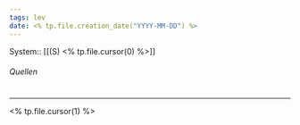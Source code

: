```yaml
---
tags: lev
date: <% tp.file.creation_date("YYYY-MM-DD") %>
---
```

System:: [[(S) <% tp.file.cursor(0) %>]]

###### Quellen

#
---
<% tp.file.cursor(1) %>